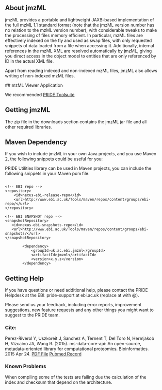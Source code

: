 About jmzML
-----------

jmzML provides a portable and lightweight JAXB-based implementation of the full mzML 1.1 standard format (note that the jmzML version number has no relation to the mzML version number), with considerable tweaks to make the processing of files memory efficient. In particular, mzML files are effectively indexed on the fly and used as swap files, with only requested snippets of data loaded from a file when accessing it. Additionally, internal references in the mzML XML are resolved automatically by jmzML, giving you direct access in the object model to entities that are only referenced by ID in the actual XML file.

Apart from reading indexed and non-indexed mzML files, jmzML also allows writing of non-indexed mzML files.


## mzML Viewer Application

We recommended [PRIDE Toolsuite](https://github.com/PRIDE-Toolsuite/pride-inspector)


## Getting jmzML

The zip file in the downloads section contains the jmzML jar file and all other required libraries.

## Maven Dependency

If you wish to include jmzML in your own Java projects, and you use Maven 2, the following snippets could be useful for you:


PRIDE Utilities library can be used in Maven projects, you can include the following snippets in your Maven pom file.

 ```maven

 <!-- EBI repo -->
 <repository>
     <id>nexus-ebi-release-repo</id>
     <url>http://www.ebi.ac.uk/Tools/maven/repos/content/groups/ebi-repo/</url>
 </repository>

 <!-- EBI SNAPSHOT repo -->
 <snapshotRepository>
    <id>nexus-ebi-snapshots-repo</id>
    <url>http://www.ebi.ac.uk/Tools/maven/repos/content/groups/ebi-snapshots/</url>
 </snapshotRepository>
```

```maven
        <dependency>
            <groupId>uk.ac.ebi.jmzml</groupId>
            <artifactId>jmzml</artifactId>
            <version>x.y.z</version>
        </dependency>
```

## Getting Help

If you have questions or need additional help, please contact the PRIDE Helpdesk at the EBI: pride-support at ebi.ac.uk (replace at with @).

Please send us your feedback, including error reports, improvement suggestions, new feature requests and any other things you might want to suggest to the PRIDE team.

### Cite:

Perez-Riverol Y, Uszkoreit J, Sanchez A, Ternent T, Del Toro N, Hermjakob H, Vizcaíno JA, Wang R. (2015). ms-data-core-api: An open-source, metadata-oriented library for computational proteomics. Bioinformatics. 2015 Apr 24. [PDF File](http://www.ncbi.nlm.nih.gov/pubmed/25910694) [Pubmed Record](http://www.ncbi.nlm.nih.gov/pubmed/25910694)


### Known Problems

When compiling some of the tests are failing due the calculation of the index and checksum that depend on the architecture.

